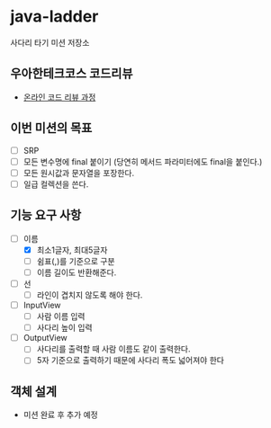 # java-ladder

사다리 타기 미션 저장소

## 우아한테크코스 코드리뷰

- [온라인 코드 리뷰 과정](https://github.com/woowacourse/woowacourse-docs/blob/master/maincourse/README.md)

## 이번 미션의 목표
- [ ] SRP
- [ ] 모든 변수명에 final 붙이기 (당연히 메서드 파라미터에도 final을 붙인다.)
- [ ] 모든 원시값과 문자열을 포장한다.
- [ ] 일급 컬렉션을 쓴다.

## 기능 요구 사항
- [ ] 이름
    - [x] 최소1글자, 최대5글자
    - [ ] 쉼표(,)를 기준으로 구분
    - [ ] 이름 길이도 반환해준다.
- [ ] 선
    - [ ] 라인이 겹치지 않도록 해야 한다.
- [ ] InputView
    - [ ] 사람 이름 입력
    - [ ] 사다리 높이 입력
- [ ] OutputView
    - [ ] 사다리를 출력할 때 사람 이름도 같이 출력한다.
    - [ ] 5자 기준으로 출력하기 때문에 사다리 폭도 넓어져야 한다

## 객체 설계
- 미션 완료 후 추가 예정